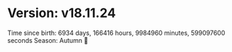 # Version: v18.11.24
Time since birth: 6934 days, 166416 hours, 9984960 minutes, 599097600 seconds
Season: Autumn 🍁

